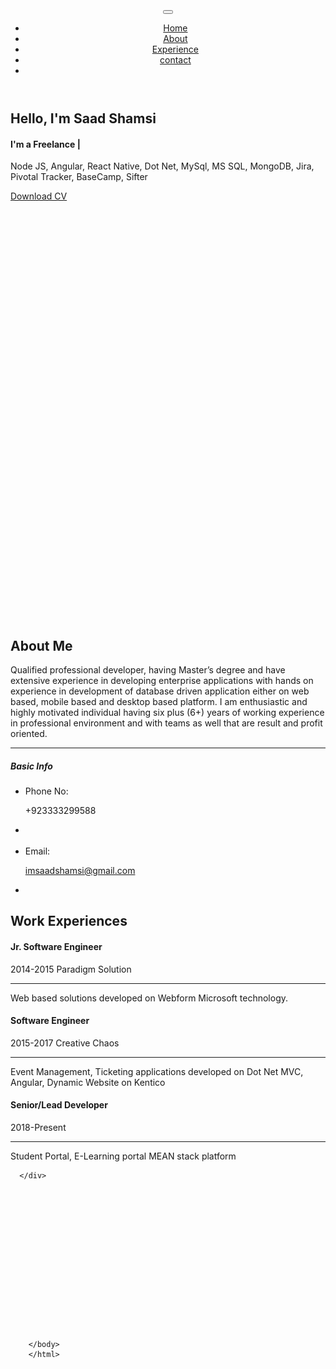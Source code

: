 <html lang="en">
  <head>
  <!-- Meta -->
  <meta charset="utf-8">
  <meta http-equiv="X-UA-Compatible" content="IE=edge">
  <meta content="Saad shamsi" name="author">
  <meta name="viewport" content="width=device-width, initial-scale=1">
  <meta name="description" content="Creating a professional, modern and sophisticated online resume website is easy with Martyn CV / Resume">
  <meta name="keywords" content="CV, resume, card, vcard, online cv, online resume, professional resume, portfolio, one page, bootstrap responsive, creative html template, creative design, parallax, personal">

  <!-- SITE TITLE -->
  <title>Saad CV - Resume / CV / Portfolio</title>
  <!-- Favicon Icon -->
  <link rel="shortcut icon" type="image/x-icon" href="assets/images/favicon.png">
  <!-- Animation CSS -->
  <link rel="stylesheet" href="assets/css/animate.css">
  <!-- Latest Bootstrap min CSS -->
  <link rel="stylesheet" href="assets/bootstrap/css/bootstrap.min.css">
  <!-- Google Font -->
  <link href="https://fonts.googleapis.com/css?family=Montserrat:100,100i,200,200i,300,300i,400,400i,500,500i,600,600i,700,700i,800,800i,900,900i" rel="stylesheet">
  <link href="https://fonts.googleapis.com/css?family=Roboto:100,100i,300,300i,400,400i,500,500i,700,700i,900,900i" rel="stylesheet">
  <!-- Icon Font CSS -->
  <link rel="stylesheet" href="assets/css/ionicons.min.css">
  <link rel="stylesheet" href="assets/css/themify-icons.css">
  <!-- FontAwesome CSS -->
  <link rel="stylesheet" href="assets/css/all.min.css">
  <!-- Flaticon Font CSS -->
  <link rel="stylesheet" href="assets/css/flaticon.css">
  <!--- owl carousel CSS-->
  <link rel="stylesheet" href="assets/owlcarousel/css/owl.carousel.min.css">
  <link rel="stylesheet" href="assets/owlcarousel/css/owl.theme.css">
  <link rel="stylesheet" href="assets/owlcarousel/css/owl.theme.default.min.css">
  <!-- Magnific Popup CSS -->
  <link rel="stylesheet" href="assets/css/magnific-popup.css">
  <!-- Scrollbar Css -->
  <link rel="stylesheet" href="assets/css/jquery.mCustomScrollbar.min.css">
  <!-- Style CSS -->
  <link rel="stylesheet" href="assets/css/style.css">
  <link rel="stylesheet" href="assets/css/responsive.css">

  <!-- <script>
  var sc_project=11981757;
  var sc_invisible=1;
  var sc_security="35d2687e";
  var sc_https=1;
  </script> -->
  <script src="https://www.statcounter.com/counter/counter.js" async=""></script>

  </head>

  <body data-spy="scroll" data-target=".navbar-nav" data-offset="110">
  <!--    <div id="demo_content" class="demo_switcher">
   <div class="demo">
    <ul class="list_none">
        <li><a href="https://1.envato.market/L1kKj" style="background-color:#88C74A" title="Buy Now"><i class="ion-android-cart"></i></a></li>
          <li><a href="javascript:void(0);" class="demo_icon" title="More Templates" style="background-color:#FF1D4D"><i class="ion-android-apps"></i></a></li>
      </ul>
      <div class="demo_list text-center">
        <h5 class="font_style1">More HTML Template</h5>
        <ul>
            <li><a href="https://bestwebcreator.com/dhyana/" title="Dhyana - Yoga Studio &amp; Meditation"><img src="https://previews.customer.envatousercontent.com/files/268614395/preview.__large_preview.jpg" alt="Dhyana - Yoga Studio &amp; Meditation"><span>Dhyana - Yoga Studio &amp; Meditation</span></a></li>
            <li><a href="https://bestwebcreator.com/organiq/" target="_blank" title="Organiq - Organic Food HTML Template"><img src="https://previews.customer.envatousercontent.com/files/265515383/Preview.__large_preview.jpg" alt=""><span>Organiq - Organic Food HTML Template</span></a></li>
            <li><a href="https://bestwebcreator.com/cafebiz/demo/" target="_blank" title="Cafe Biz | Restaurant &amp; Food"><img src="https://previews.customer.envatousercontent.com/files/264286444/Preview.__large_preview.jpg" alt=""><span>Cafe Biz | Restaurant &amp; Food</span></a></li>
            <li><a href="https://bestwebcreator.com/eduglobal/" target="_blank" title="Eduglobal - LMS Education &amp; Courses"><img src="https://previews.customer.envatousercontent.com/files/264403499/Preview.__large_preview.jpg" alt=""><span>Eduglobal - LMS Education &amp; Courses</span></a></li>
              <li><a href="https://bestwebcreator.com/anger/" target="_blank" title="Anger - Creative Responsive Multi-Purpose"><img src="https://previews.customer.envatousercontent.com/files/262587712/Preview.__large_preview.jpg" alt=""><span>Anger - Creative Responsive Multi-Purpose</span></a></li>
              <li><a href="https://bestwebcreator.com/ATZShop/" target="_blank" title="ATZ Shop - Online Shopping Store"><img src="https://previews.customer.envatousercontent.com/files/258749574/00_Preview-image.__large_preview.jpg" alt=""><span>ATZ Shop - Online Shopping Store</span></a></li>
              <li><a href="https://bestwebcreator.com/cryptocash/" target="_blank" title="Cryptocash – ICO Cryptocurrency &amp; ICO Landing Page HTML5 + Dashboard Template"><img src="https://previews.customer.envatousercontent.com/files/254151235/01_Preview.__large_preview.jpg" alt=""><span>ICO Cryptocurrency Landing Page</span></a></li>
              <li><a href="https://bestwebcreator.com/cryptoking-landing-page/" target="_blank" title="Cryptoking ICO - Bitcoin &amp; ICO Cryptocurrency Landing Page HTML Template"><img src="https://previews.customer.envatousercontent.com/files/249437744/01_Preview.__large_preview.jpg" alt=""><span>Bitcoin &amp; ICO Cryptocurrency Landing Page</span></a></li>
              <li><a href="https://bestwebcreator.com/bitcurrency-demo/" target="_blank" title="Bitcurrency - Bitcoin and Cryptocurrency Landing Page HTML Template"><img src="https://previews.customer.envatousercontent.com/files/245306307/01_Preview.__large_preview.png" alt=""><span>Bitcoin and Cryptocurrency Landing Page</span></a></li>
          </ul>
      </div>
  </div> -->
  <script>

  var removeClass = true;
  $(".demo_icon").click(function () {
    $("body").toggleClass('switch-open');
    $(this).toggleClass('switch-active');
      $(".demo_list").toggleClass('switch-active');
      removeClass = false;
  });

  $(".demo_list,.option_box,.color_icon ").click(function() {
      removeClass = false;
  });

  $("html").click(function () {
      if (removeClass) {
          $(".demo_list").removeClass('switch-active');
      $("body").removeClass('switch-open');
      $('.demo_icon').removeClass('switch-active');
      $('.option_box').parents('li').removeClass('switch-active');
      $('.option_box').removeClass('switch-active');
      }
      removeClass = true;
  });

  </script>

  <!-- LOADER -->
  <div class="preloader" style="display: none;">
      <div class="loader">
      <div class="loader-inner ball-scale">
            <div></div>
            <div></div>
            <div></div>
      </div>
    </div>
  </div>
  <!-- END LOADER -->

  <!-- START HEADER -->
  <header class="header_wrap fixed-top dark_skin hover_menu_style3 transparent-header nav-fixed">
    <div class="container">
      <nav class="navbar navbar-expand-lg">
        <a class="navbar-brand page-scroll" href="#home_section">
            <!-- <img class="logo_light" src="assets/images/logo_white.png" alt="logo">
              <img class="logo_dark" src="assets/images/logo_dark.png" alt="logo">
              <img class="logo_default" src="assets/images/logo_dark.png" alt="logo"> -->
          </a>
          <button class="navbar-toggler" type="button" data-toggle="collapse" data-target="#navbarSupportedContent" aria-controls="navbarSupportedContent" aria-expanded="false" aria-label="Toggle navigation"> <span class="ion-android-menu"></span> </button>
          <div class="collapse navbar-collapse justify-content-end" id="navbarSupportedContent">
            <a class="navbar-brand page-scroll" href="#home_section">
                  <!-- <img class="logo_light" src="assets/images/logo_white.png" alt="logo">
                  <img class="logo_dark" src="assets/images/logo_dark.png" alt="logo">
                  <img class="logo_default" src="assets/images/logo_dark.png" alt="logo"> -->
              </a>
              <ul class="navbar-nav">
                  <li>
                      <a class="nav-link page-scroll" href="#home_section">Home</a>
                  </li>
                  <li>
                      <a class="nav-link page-scroll" href="#about">About</a>
                  </li>
                  <!-- <li>
                      <a class="nav-link page-scroll" href="#services">Services</a>
                  </li>
                  <li>
                      <a class="nav-link page-scroll" href="#portfolio">Portfolio</a>
                  </li> -->
                  <li>
                      <a class="nav-link page-scroll" href="#experience">Experience</a>
                  </li>
                  <!-- <li>
                      <a class="nav-link page-scroll active" href="#blog">blog</a>
                  </li> -->
                  <li>
                      <a class="nav-link page-scroll" href="#contact">contact</a>
                  </li>
                  <li class="dropdown">
                      <!-- <a class="dropdown-toggle nav-link" href="#" data-toggle="dropdown">Pages</a> -->
                      <!-- <div class="dropdown-menu dropdown-reverse">
                          <ul>
                              <li><a class="dropdown-item nav-link nav_item" href="portfolio-detail-dark.html">portfolio detail dark</a></li>
                              <li><a class="dropdown-item nav-link nav_item" href="portfolio-detail-sidemenu-dark.html">portfolio detail sidemenu dark</a></li>
                              <li><a class="dropdown-item nav-link nav_item" href="portfolio-detail-sidemenu-white.html">portfolio detail sidemenu white</a></li>
                              <li><a class="dropdown-item nav-link nav_item" href="portfolio-detail-white.html">portfolio detail white</a></li>
                              <li><a class="dropdown-item nav-link nav_item" href="blog-detail-dark.html">blog detail dark</a></li>
                              <li><a class="dropdown-item nav-link nav_item" href="blog-detail-sidemenu-dark.html">blog detail sidemenu dark</a></li>
                              <li><a class="dropdown-item nav-link nav_item" href="blog-detail-sidemenu-white.html">blog detail sidemenu white</a></li>
                              <li><a class="dropdown-item nav-link nav_item" href="blog-detail-white.html">blog detail white</a></li>
                          </ul>
                      </div> -->
                  </li>
              </ul>
          </div>
      </nav>
    </div>
  </header>
  <!-- START HEADER -->

  <!-- START SECTION BANNER -->
  <section id="home_section" class="banner_section banner_shape">
      <div class="banner_slide_content pb-0">
          <div class="container"><!-- STRART CONTAINER -->
              <div class="row justify-content-between align-items-center">
                  <div class="col-xl-6 col-md-7">
                      <div class="banner_content banner_center_content">
                          <h2 class="animation animated fadeInUp" data-animation="fadeInUp" data-animation-delay="0.02s" style="animation-delay: 0.02s; opacity: 1;">Hello, I'm Saad Shamsi</h2>
                          <div id="typed-strings" class="d-none" style="display: none;">
                              <b>Full Stack Developer</b> <b>Technical Writer</b>
                          </div>
                          <h4 class="animation animated fadeInUp" data-animation="fadeInUp" data-animation-delay="0.03s" style="animation-delay: 0.03s; opacity: 1;">I'm a Freelance <span id="typed-text" class="text_default"></span><span class="typed-cursor">|</span></h4>
                          <p class="animation animated fadeInUp" data-animation="fadeInUp" data-animation-delay="0.04s" style="animation-delay: 0.04s; opacity: 1;">Node JS, Angular, React Native, Dot Net, MySql, MS SQL, MongoDB, Jira, Pivotal Tracker, BaseCamp, Sifter</p>
                          <a href="#" class="btn btn-default rounded-0 btn-aylen animation animated fadeInUp" data-animation="fadeInUp" data-animation-delay="0.05s" style="animation-delay: 0.05s; opacity: 1;">Download CV</a>
                      </div>
                  </div>
                  <div class="col-xl-5 col-md-5">
                    <div style="width: 445px;height: 669px;" class="banner_img animation animated fadeInUp" data-animation="fadeInUp" data-animation-delay="0.02s" style="animation-delay: 0.02s; opacity: 1;">
                        <!-- <img src="assets/images/my_image.png" alt="my_image"> -->
                      </div>
                  </div>
              </div>
          </div><!-- END CONTAINER-->
      </div>
      <!-- <div class="social_banner social_vertical">
        <ul class="list_none social_icons text-center">
              <li><a href="#" class="sc_facebook"><i class="ion-social-facebook"></i></a></li>
              <li><a href="#" class="sc_twitter"><i class="ion-social-twitter"></i></a></li>
              <li><a href="#" class="sc_google"><i class="ion-social-googleplus"></i></a></li>
              <li><a href="#" class="sc_youtube"><i class="ion-social-youtube-outline"></i></a></li>
              <li><a href="#" class="sc_instagram"><i class="ion-social-instagram-outline"></i></a></li>
          </ul>
      </div> -->
  </section>
  <!-- END SECTION BANNER -->

  <!-- START SECTION ABOUT US -->
  <section id="about">
      <div class="container">
          <div class="row">
                  <div class="col-md-4">
                    <!-- <div class="about_img animation animated fadeInUp" data-animation="fadeInUp" data-animation-delay="0.02s" style="animation-delay: 0.02s; opacity: 1;">
                        <img src="assets/images/about_img.png" alt="about_img">
                      </div> -->
                  </div>
                  <div class="col-md-8">
                    <div class="about_info animation animated fadeInUp" data-animation="fadeInUp" data-animation-delay="0.02s" style="animation-delay: 0.02s; opacity: 1;">
                          <div class="heading_s1 mb-3">
                            <h2>About Me</h2>
                          </div>
                          <p>Qualified professional developer, having Master’s degree and have extensive experience in developing enterprise applications
                              with hands on experience in development of database driven application either on web based, mobile based and desktop based platform.
                              I am enthusiastic and highly motivated individual having six plus (6+) years of working experience in professional environment and
                              with teams as well that are result and profit oriented.</p>
                          <!-- <p>All the Lorem Ipsum generators on the Internet tend to repeat predefined chunks as necessary.Iipsum dolor sit amet consectetur adipiscing elitllus blandit massa enim.</p> -->
                          <hr>
                          <div class="heading_s1 mb-4">
                              <h5>Basic Info</h5>
                          </div>
                          <ul class="profile_info list_none" style="
                          display: block;
                      ">
                              <!-- <li>
                                  <span class="title">Date of birth:</span>
                                  <p>20 August 1990</p>
                              </li> -->
                              <li>
                                  <span class="title">Phone No:</span>
                                  <p>+923333299588</p>
                              </li>
                              <li></li>
                              <br>
                              <li>
                                  <span class="title">Email:</span>
                                  <p><a href="mailto:imsaadshamsi@gmail.com">imsaadshamsi@gmail.com</a></p>
                              </li>
                              <li></li>
                              <!-- <li>
                                  <span class="title">Address:</span>
                                  <p> 123 Street, Old Trafford, London </p>
                              </li> -->
                              <!-- <li>
                                  <span class="title">Website:</span>
                                  <p> www.mywebsite.com </p>
                              </li> -->
                              <!-- <li>
                                  <span class="title">Freelance:</span>
                                  <p>Available</p>
                              </li> -->
                          </ul>
                      </div>
                  </div>
              </div>
      </div>
  </section>
  <!-- END SECTION ABOUT US -->

  <!-- START SECTION SERVICES -->
  <section id="services" class="bg_gray" style="display: none;">
    <div class="container">
        <div class="row justify-content-center">
            <div class="col-xl-6 col-lg-7 col-md-9 text-center">
                <div class="heading_s1 animation text-center animated fadeInUp" data-animation="fadeInUp" data-animation-delay="0.02s" style="animation-delay: 0.02s; opacity: 1;">
                    <h2>Awesome Services</h2>
                  </div>
                   <p class="animation animated fadeInUp" data-animation="fadeInUp" data-animation-delay="0.03s" style="animation-delay: 0.03s; opacity: 1;">Lorem ipsum dolor sit amet, consectetur adipiscing elit. Phasellus blandit massa enim. Nullam id varius nunc id varius nunc.</p>
              </div>
          </div>
          <div class="row animation animated fadeInUp" data-animation="fadeInUp" data-animation-delay="0.04s" style="animation-delay: 0.04s; opacity: 1;">
            <div class="col-lg-4 col-sm-6 text-center">
                <div class="icon_box icon_box_style_1">
                      <div class="box_icon mb-3">
                          <i class="ti-image"></i>
                      </div>
                      <div class="icon_box_content">
                          <h5>Graphic Design</h5>
                          <p>There are many variations of passages of Lorem Ipsum available, but the majority have suffered alteration</p>
                      </div>
                  </div>
              </div>
              <div class="col-lg-4 col-sm-6 text-center">
                <div class="icon_box icon_box_style_1">
                      <div class="box_icon mb-3">
                          <i class="ti-video-camera"></i>
                      </div>
                      <div class="icon_box_content">
                          <h5>Digital Marketing</h5>
                          <p>There are many variations of passages of Lorem Ipsum available, but the majority have suffered alteration</p>
                      </div>
                  </div>
              </div>
              <div class="col-lg-4 col-sm-6 text-center">
                <div class="icon_box icon_box_style_1">
                      <div class="box_icon mb-3">
                          <i class="ti-crown"></i>
                      </div>
                      <div class="icon_box_content">
                          <h5>Branding</h5>
                          <p>There are many variations of passages of Lorem Ipsum available, but the majority have suffered alteration</p>
                      </div>
                   </div>
              </div>
            <div class="col-lg-4 col-sm-6 text-center">
                <div class="icon_box icon_box_style_1">
                      <div class="box_icon mb-3">
                          <i class="ti-light-bulb"></i>
                      </div>
                      <div class="icon_box_content">
                          <h5>Development</h5>
                          <p>There are many variations of passages of Lorem Ipsum available, but the majority have suffered alteration</p>
                      </div>
                  </div>
              </div>
              <div class="col-lg-4 col-sm-6 text-center">
                <div class="icon_box icon_box_style_1">
                      <div class="box_icon mb-3">
                          <i class="ti-mobile"></i>
                      </div>
                      <div class="icon_box_content">
                          <h5>Mobile Application</h5>
                          <p>There are many variations of passages of Lorem Ipsum available, but the majority have suffered alteration</p>
                      </div>
                  </div>
              </div>
              <div class="col-lg-4 col-sm-6 text-center">
                <div class="icon_box icon_box_style_1">
                      <div class="box_icon mb-3">
              <i class="ti-camera"></i>
                      </div>
                      <div class="icon_box_content">
                          <h5>Photography</h5>
                          <p>There are many variations of passages of Lorem Ipsum available, but the majority have suffered alteration</p>
                      </div>
                  </div>
              </div>
          </div>
      </div>
  </section>
  <!-- END SECTION SERVICES -->

  <!-- START SECTION PORTFOLIO -->
  <section id="portfolio" class="pb_70" style="display: none;">
      <div class="container">
        <div class="row justify-content-center">
              <div class="col-xl-6 col-lg-7 col-md-9 text-center">
                  <div class="heading_s1 animation animated fadeInUp" data-animation="fadeInUp" data-animation-delay="0.02s" style="animation-delay: 0.02s; opacity: 1;">
                      <h2>My Portfolio</h2>
                  </div>
                  <p class="animation animated fadeInUp" data-animation="fadeInUp" data-animation-delay="0.03s" style="animation-delay: 0.03s; opacity: 1;">Lorem ipsum dolor sit amet, consectetur adipiscing elit. Phasellus blandit massa enim. Nullam id varius nunc id varius nunc.</p>
              </div>
          </div>
          <div class="row">
              <div class="col-12">
                  <div class="cleafix small_divider"></div>
              </div>
          </div>
          <div class="row mb-4 mb-md-5">
              <div class="col-md-12 text-center">
                  <ul class="list_none grid_filter filter_tab2 animation animated fadeInUp" data-animation="fadeInUp" data-animation-delay="0.04s" style="animation-delay: 0.04s; opacity: 1;">
                      <li><a href="#" class="current" data-filter="*">all</a></li>
                      <li><a href="#" data-filter=".brands">Branding</a></li>
                      <li><a href="#" data-filter=".web-design">Web Design</a></li>
                      <li><a href="#" data-filter=".development">Development</a></li>
                  </ul>
              </div>
          </div>
          <div class="row">
              <div class="col-md-12">
                  <ul class="grid_container gutter_medium work_col3 portfolio_gallery portfolio_style2 animation animated fadeInUp" data-animation="fadeInUp" data-animation-delay="0.04s" style="animation-delay: 0.04s; opacity: 1; position: relative; height: 526.625px;">
                    <li class="grid-sizer"></li>
                      <!-- START PORTFOLIO ITEM -->
                      <li class="grid_item web-design" style="position: absolute; left: 0%; top: 0px;">
                          <div class="portfolio_item" data-tilt="">
                              <a href="#" class="image_link">
                                  <img src="assets/images/portfolio_item_small1.jpg" alt="image">
                              </a>
                                  <div class="portfolio_content">
                                      <div class="link_container">
                                          <a href="assets/images/portfolio_item1.jpg" class="image_popup"><i class="ion-image"></i></a>
                                          <a href="portfolio-detail-white.html"><i class="ion-plus"></i></a>
                                      </div>
                                      <h5><a href="portfolio-detail-white.html">Branded Products</a></h5>
                                      <p>Web Design</p>
                                </div>
                          </div>
                      </li>
                      <!-- END PORTFOLIO ITEM -->
                      <!-- START PORTFOLIO ITEM -->
                      <li class="grid_item brands web-design development" style="position: absolute; left: 33.3292%; top: 0px;">
                          <div class="portfolio_item" data-tilt="">
                              <a href="#" class="image_link">
                                  <img src="assets/images/portfolio_item_small2.jpg" alt="image">
                              </a>
                                  <div class="portfolio_content">
                                      <div class="link_container">
                                          <a href="assets/images/portfolio_item2.jpg" class="image_popup"><i class="ion-image"></i></a>
                                          <a href="portfolio-detail-white.html"><i class="ion-plus"></i></a>
                                      </div>
                                      <h5><a href="portfolio-detail-white.html">Visiting Card</a></h5>
                                      <p>Branding, Web Design, Development</p>
                                </div>
                          </div>
                      </li>
                      <!-- END PORTFOLIO ITEM -->
                      <!-- START PORTFOLIO ITEM -->
                      <li class="grid_item brands web-design" style="position: absolute; left: 66.6584%; top: 0px;">
                          <div class="portfolio_item" data-tilt="">
                            <div class="carousel_slider owl-carousel owl-theme dots_white owl-loaded owl-drag" data-autoplay="true" data-loop="false" data-animate-in="fadeIn" data-animate-out="fadeOut" data-autoplay-timeout="3000" data-items="1">


                             <div class="owl-stage-outer"><div class="owl-stage" style="transform: translate3d(-350px, 0px, 0px); transition: all 0s ease 0s; width: 700px;"><div class="owl-item" style="width: 350px;"><a href="#" class="image_link">
                                      <img src="assets/images/portfolio_item_small3.jpg" alt="image">
                                  </a></div><div class="owl-item active" style="width: 350px;"><a href="#" class="image_link">
                                      <img src="assets/images/portfolio_item_small4.jpg" alt="image">
                                  </a></div></div></div><div class="owl-nav disabled"><div class="owl-prev"><i class="ion-ios-arrow-back"></i></div><div class="owl-next"><i class="ion-ios-arrow-forward"></i></div></div><div class="owl-dots"><div class="owl-dot"><span></span></div><div class="owl-dot active"><span></span></div></div></div>
                                  <div class="portfolio_content">
                                      <div class="link_container">
                                          <a href="assets/images/portfolio_item3.jpg" class="image_popup"><i class="ion-images"></i></a>
                                          <a href="assets/images/portfolio_item4.jpg" class="image_popup d-none"></a>
                                          <a href="portfolio-detail-white.html"><i class="ion-plus"></i></a>
                                      </div>
                                      <h5><a href="portfolio-detail-white.html">Coffee Cup Mockup</a></h5>
                                      <p>Branding, Web Design</p>
                                </div>
                          </div>
                      </li>
                      <!-- END PORTFOLIO ITEM -->
                      <!-- START PORTFOLIO ITEM -->
                      <li class="grid_item brands development" style="position: absolute; left: 0%; top: 263.328px;">
                          <div class="portfolio_item" data-tilt="">
                              <a href="#" class="image_link">
                                  <img src="assets/images/portfolio_item_small5.jpg" alt="image">
                              </a>
                                  <div class="portfolio_content">
                                      <div class="link_container">
                                          <a href="assets/images/portfolio_item5.jpg" class="image_popup"><i class="ion-image"></i></a>
                                          <a href="portfolio-detail-white.html"><i class="ion-plus"></i></a>
                                      </div>
                                      <h5><a href="portfolio-detail-white.html">Letter Design</a></h5>
                                      <p>Branding, Development</p>
                                </div>
                          </div>
                      </li>
                      <!-- END PORTFOLIO ITEM -->
                      <!-- START PORTFOLIO ITEM -->
                      <li class="grid_item brands web-design development" style="position: absolute; left: 33.3292%; top: 263.328px;">
                          <div class="portfolio_item" data-tilt="">
                              <a href="#" class="image_link">
                                  <img src="assets/images/portfolio_item_small6.jpg" alt="image">
                              </a>
                                  <div class="portfolio_content">
                                      <div class="link_container">
                                          <a href="assets/images/portfolio_item6.jpg" class="image_popup"><i class="ion-image"></i></a>
                                          <a href="portfolio-detail-white.html"><i class="ion-plus"></i></a>
                                      </div>
                                      <h5><a href="portfolio-detail-white.html">Branding Cap</a></h5>
                                      <p>Branding, Web Design, Development</p>
                                </div>
                          </div>
                      </li>
                      <!-- END PORTFOLIO ITEM -->
                      <!-- START PORTFOLIO ITEM -->
                      <li class="grid_item brands web-design development" style="position: absolute; left: 66.6584%; top: 263.328px;">
                          <div class="portfolio_item" data-tilt="">
                              <a href="#" class="image_link">
                                  <img src="assets/images/portfolio_item_small7.jpg" alt="image">
                              </a>
                                  <div class="portfolio_content">
                                      <div class="link_container">
                                          <a href="assets/images/portfolio_item7.jpg" class="image_popup"><i class="ion-image"></i></a>
                                          <a href="portfolio-detail-white.html"><i class="ion-plus"></i></a>
                                      </div>
                                      <h5><a href="portfolio-detail-white.html">Branding Cream</a></h5>
                                      <p>Branding, Web Design, Development</p>
                                </div>
                          </div>
                      </li>
                      <!-- END PORTFOLIO ITEM -->
                  </ul>
              </div>
          </div>
      </div>
  </section>
  <!-- END SECTION PORTFOLIO -->

  <!-- START SECTION COUNTER -->
  <section class="counter_wrap bg_gray" style="display: none;">
      <div class="container">
          <div class="row">
              <div class="col-lg-3 col-md-3 col-6">
                  <div class="box_counter counter_dark text-center animation animated fadeInUp" data-animation="fadeInUp" data-animation-delay="0.02s" style="animation-delay: 0.02s; opacity: 1;">
                      <i class="flaticon-briefing"></i>
                      <h3 class="counter_text"><span class="counter">800</span>+</h3>
                      <p>Projects Completed</p>
                  </div>
              </div>
              <div class="col-lg-3 col-md-3 col-6">
                  <div class="box_counter counter_dark text-center animation animated fadeInUp" data-animation="fadeInUp" data-animation-delay="0.03s" style="animation-delay: 0.03s; opacity: 1;">
                      <i class="flaticon-laugh"></i>
                      <h3 class="counter_text"><span class="counter">524</span></h3>
                      <p>Happy Clients</p>
                  </div>
              </div>
              <div class="col-lg-3 col-md-3 col-6">
                  <div class="box_counter counter_dark text-center animation animated fadeInUp" data-animation="fadeInUp" data-animation-delay="0.04s" style="animation-delay: 0.04s; opacity: 1;">
                      <i class="flaticon-coffee-cup"></i>
                      <h3 class="counter_text"><span class="counter">654</span></h3>
                      <p>Cup Of Tea</p>
                  </div>
              </div>
              <div class="col-lg-3 col-md-3 col-6">
                  <div class="box_counter counter_dark text-center animation animated fadeInUp" data-animation="fadeInUp" data-animation-delay="0.05s" style="animation-delay: 0.05s; opacity: 1;">
                      <i class="flaticon-trophy"></i>
                      <h3 class="counter_text"><span class="counter">225</span></h3>
                      <p>Awards Won</p>
                  </div>
              </div>
          </div>
      </div>
  </section>
  <!-- END SECTION COUNTER -->

  <!-- START WORK EXPERIENCES -->
  <section id="experience">
    <div class="container">
        <div class="row justify-content-center">
            <div class="col-xl-6 col-lg-7 col-md-9 text-center">
                <div class="heading_s1 animation animated fadeInUp" data-animation="fadeInUp" data-animation-delay="0.02s" style="animation-delay: 0.02s; opacity: 1;">
                    <h2>Work Experiences</h2>
                  </div>
                  <!-- <p class="animation animated fadeInUp" data-animation="fadeInUp" data-animation-delay="0.03s" style="animation-delay: 0.03s; opacity: 1;">Lorem ipsum dolor sit amet, consectetur adipiscing elit. Phasellus blandit massa enim. Nullam id varius nunc id varius nunc.</p> -->
              </div>
          </div>
          <div class="row animation animated fadeInUp" data-animation="fadeInUp" data-animation-delay="0.04s" style="animation-delay: 0.04s; opacity: 1;">
              <div class="col-lg-4 col-sm-6">
                  <div class="icon_box icon_box_style_2">
                      <div class="icon_box_content">
                          <h4>Jr. Software Engineer</h4>
                          <p><span class="text_default">2014-2015</span> Paradigm Solution</p>
                          <hr>
                          <p>Web based solutions developed on Webform Microsoft technology.</p>
                      </div>
                  </div>
              </div>
              <div class="col-lg-4 col-sm-6">
                  <div class="icon_box icon_box_style_2">
                      <div class="icon_box_content">
                          <h4>Software Engineer</h4>
                          <p><span class="text_default">2015-2017</span> Creative Chaos</p>
                          <hr>
                          <p>Event Management, Ticketing applications developed on Dot Net MVC, Angular, Dynamic Website on Kentico</p>
                      </div>
                  </div>
              </div>
              <div class="col-lg-4 col-sm-6">
                  <div class="icon_box icon_box_style_2">
                      <div class="icon_box_content">
                          <h4>Senior/Lead Developer</h4>
                          <p><span class="text_default">2018-Present</span> </p>
                          <hr>
                          <p>Student Portal, E-Learning portal MEAN stack platform</p>
                      </div>
                  </div>
              </div>
          </div>

      </div>
  </section>
  <!-- END WORK EXPERIENCES -->

  <!-- START SECTION TESTIMONIAL -->
  <section class="bg_gray" style="display: none;">
    <div class="container">
        <div class="row justify-content-center">
            <div class="col-xl-6 col-lg-7 col-md-9 text-center">
                <div class="heading_s1 animation animated fadeInUp" data-animation="fadeInUp" data-animation-delay="0.02s" style="animation-delay: 0.02s; opacity: 1;">
                    <h2>Clients Testimonials</h2>
                  </div>
                  <p class="animation animated fadeInUp" data-animation="fadeInUp" data-animation-delay="0.03s" style="animation-delay: 0.03s; opacity: 1;">Lorem ipsum dolor sit amet, consectetur adipiscing elit. Phasellus blandit massa enim. Nullam id varius nunc id varius nunc.</p>
                  <div class="cleafix small_divider"></div>
              </div>
          </div>
          <div class="row justify-content-center">
            <div class="col-md-12 animation animated fadeInUp" data-animation="fadeInUp" data-animation-delay="0.04s" style="animation-delay: 0.04s; opacity: 1;">
                <div class="carousel_slider testimonial_style1 owl-carousel owl-theme owl-loaded owl-drag" data-margin="20" data-dots="false" data-loop="true" data-autoplay="true" data-responsive="{&quot;0&quot;:{&quot;items&quot;: &quot;1&quot;}, &quot;768&quot;:{&quot;items&quot;: &quot;2&quot;}, &quot;1199&quot;:{&quot;items&quot;: &quot;3&quot;}}">




                  <div class="owl-stage-outer"><div class="owl-stage" style="transform: translate3d(-1506px, 0px, 0px); transition: all 0.25s ease 0s; width: 3767px;"><div class="owl-item cloned" style="width: 356.667px; margin-right: 20px;"><div class="item">
                        <div class="testimonial_box">
                            <div class="testimonial_user">
                                  <div class="testimonial_img">
                                      <img src="assets/images/client_img2.jpg" alt="client">
                                  </div>
                                  <div class="client_info">
                                      <h6>Alden Smith</h6>
                                      <span>Creative Designer</span>
                                  </div>
                              </div>
                              <div class="testi_meta">
                                  <p>Sed ut perspiciatis unde omnis iste natus error sit voluptatem accusantium doloremque laudantium, quaeillo inventore veritatis et quasi architecto explicabo.</p>
                              </div>
                          </div>
                      </div></div><div class="owl-item cloned" style="width: 356.667px; margin-right: 20px;"><div class="item">
                        <div class="testimonial_box">
                            <div class="testimonial_user">
                                  <div class="testimonial_img">
                                      <img src="assets/images/client_img3.jpg" alt="client">
                                  </div>
                                  <div class="client_info">
                                      <h6>Daisy Lana</h6>
                                      <span>Creative Director</span>
                                  </div>
                              </div>
                              <div class="testi_meta">
                                <p>Sed ut perspiciatis unde omnis iste natus error sit voluptatem accusantium doloremque laudantium, quaeillo inventore veritatis et quasi architecto explicabo.</p>
                              </div>
                          </div>
                      </div></div><div class="owl-item cloned" style="width: 356.667px; margin-right: 20px;"><div class="item">
                        <div class="testimonial_box">
                            <div class="testimonial_user">
                                  <div class="testimonial_img">
                                      <img src="assets/images/client_img4.jpg" alt="client">
                                  </div>
                                  <div class="client_info">
                                      <h6>Helena Amos</h6>
                                      <span>Creative Designer</span>
                                  </div>
                              </div>
                              <div class="testi_meta">
                                <p>Sed ut perspiciatis unde omnis iste natus error sit voluptatem accusantium doloremque laudantium, quaeillo inventore veritatis et quasi architecto explicabo.</p>
                              </div>
                          </div>
                      </div></div><div class="owl-item" style="width: 356.667px; margin-right: 20px;"><div class="item">
                        <div class="testimonial_box">
                            <div class="testimonial_user">
                                  <div class="testimonial_img">
                                      <img src="assets/images/client_img1.jpg" alt="client">
                                  </div>
                                  <div class="client_info">
                                      <h6>Lissa Castro</h6>
                                      <span>Developer</span>
                                  </div>
                              </div>
                              <div class="testi_meta">
                                <p>Sed ut perspiciatis unde omnis iste natus error sit voluptatem accusantium doloremque laudantium, quaeillo inventore veritatis et quasi architecto explicabo.</p>
                              </div>
                          </div>
                      </div></div><div class="owl-item active" style="width: 356.667px; margin-right: 20px;"><div class="item">
                        <div class="testimonial_box">
                            <div class="testimonial_user">
                                  <div class="testimonial_img">
                                      <img src="assets/images/client_img2.jpg" alt="client">
                                  </div>
                                  <div class="client_info">
                                      <h6>Alden Smith</h6>
                                      <span>Creative Designer</span>
                                  </div>
                              </div>
                              <div class="testi_meta">
                                  <p>Sed ut perspiciatis unde omnis iste natus error sit voluptatem accusantium doloremque laudantium, quaeillo inventore veritatis et quasi architecto explicabo.</p>
                              </div>
                          </div>
                      </div></div><div class="owl-item active" style="width: 356.667px; margin-right: 20px;"><div class="item">
                        <div class="testimonial_box">
                            <div class="testimonial_user">
                                  <div class="testimonial_img">
                                      <img src="assets/images/client_img3.jpg" alt="client">
                                  </div>
                                  <div class="client_info">
                                      <h6>Daisy Lana</h6>
                                      <span>Creative Director</span>
                                  </div>
                              </div>
                              <div class="testi_meta">
                                <p>Sed ut perspiciatis unde omnis iste natus error sit voluptatem accusantium doloremque laudantium, quaeillo inventore veritatis et quasi architecto explicabo.</p>
                              </div>
                          </div>
                      </div></div><div class="owl-item active" style="width: 356.667px; margin-right: 20px;"><div class="item">
                        <div class="testimonial_box">
                            <div class="testimonial_user">
                                  <div class="testimonial_img">
                                      <img src="assets/images/client_img4.jpg" alt="client">
                                  </div>
                                  <div class="client_info">
                                      <h6>Helena Amos</h6>
                                      <span>Creative Designer</span>
                                  </div>
                              </div>
                              <div class="testi_meta">
                                <p>Sed ut perspiciatis unde omnis iste natus error sit voluptatem accusantium doloremque laudantium, quaeillo inventore veritatis et quasi architecto explicabo.</p>
                              </div>
                          </div>
                      </div></div><div class="owl-item cloned" style="width: 356.667px; margin-right: 20px;"><div class="item">
                        <div class="testimonial_box">
                            <div class="testimonial_user">
                                  <div class="testimonial_img">
                                      <img src="assets/images/client_img1.jpg" alt="client">
                                  </div>
                                  <div class="client_info">
                                      <h6>Lissa Castro</h6>
                                      <span>Developer</span>
                                  </div>
                              </div>
                              <div class="testi_meta">
                                <p>Sed ut perspiciatis unde omnis iste natus error sit voluptatem accusantium doloremque laudantium, quaeillo inventore veritatis et quasi architecto explicabo.</p>
                              </div>
                          </div>
                      </div></div><div class="owl-item cloned" style="width: 356.667px; margin-right: 20px;"><div class="item">
                        <div class="testimonial_box">
                            <div class="testimonial_user">
                                  <div class="testimonial_img">
                                      <img src="assets/images/client_img2.jpg" alt="client">
                                  </div>
                                  <div class="client_info">
                                      <h6>Alden Smith</h6>
                                      <span>Creative Designer</span>
                                  </div>
                              </div>
                              <div class="testi_meta">
                                  <p>Sed ut perspiciatis unde omnis iste natus error sit voluptatem accusantium doloremque laudantium, quaeillo inventore veritatis et quasi architecto explicabo.</p>
                              </div>
                          </div>
                      </div></div><div class="owl-item cloned" style="width: 356.667px; margin-right: 20px;"><div class="item">
                        <div class="testimonial_box">
                            <div class="testimonial_user">
                                  <div class="testimonial_img">
                                      <img src="assets/images/client_img3.jpg" alt="client">
                                  </div>
                                  <div class="client_info">
                                      <h6>Daisy Lana</h6>
                                      <span>Creative Director</span>
                                  </div>
                              </div>
                              <div class="testi_meta">
                                <p>Sed ut perspiciatis unde omnis iste natus error sit voluptatem accusantium doloremque laudantium, quaeillo inventore veritatis et quasi architecto explicabo.</p>
                              </div>
                          </div>
                      </div></div></div></div><div class="owl-nav disabled"><div class="owl-prev"><i class="ion-ios-arrow-back"></i></div><div class="owl-next"><i class="ion-ios-arrow-forward"></i></div></div><div class="owl-dots disabled"></div></div>
              </div>
          </div>
      </div>
  </section>
  <!-- END SECTION TESTIMONIAL -->

  <!-- START SECTION BLOG -->
  <section id="blog" class="pb_20" style="display: none;">
    <div class="container">
        <div class="row justify-content-center">
            <div class="col-xl-6 col-lg-7 col-md-9 text-center">
                <div class="heading_s1 animation animated fadeInUp" data-animation="fadeInUp" data-animation-delay="0.02s" style="animation-delay: 0.02s; opacity: 1;">
                    <h2>My Letest Blog</h2>
                  </div>
                  <p class="animation animated fadeInUp" data-animation="fadeInUp" data-animation-delay="0.03s" style="animation-delay: 0.03s; opacity: 1;">Lorem ipsum dolor sit amet, consectetur adipiscing elit. Phasellus blandit massa enim. Nullam id varius nunc id varius nunc.</p>
              </div>
          </div>
          <div class="row">
            <div class="col-12">
                <div class="clearfix small_divider"></div>
              </div>
          </div>
          <div class="row justify-content-center animation animated fadeInUp" data-animation="fadeInUp" data-animation-delay="0.04s" style="animation-delay: 0.04s; opacity: 1;">
            <div class="col-lg-4 col-md-6">
                <div class="blog_post">
                    <div class="blog_img">
                          <a href="blog-detail-white.html">
                              <img src="assets/images/blog_small_img1.jpg" alt="blog_small_img1">
                          </a>
                      </div>
                      <div class="blog_content">
                        <div class="blog_text">
                            <div class="post_category"><a href="#">UI/UX Design</a></div>
                              <h5 class="blog_title"><a href="blog-detail-white.html">Look Up At The Innovative Ways Team Work </a></h5>
                              <ul class="list_none blog_meta">
                                  <li><a href="#"><i class="ion-calendar"></i>April 14, 2018</a></li>
                                  <li><a href="#"><i class="ion-chatboxes"></i>2 Comment</a></li>
                            </ul>
                              <p>If you are going to use a passage of Lorem Ipsum, you need to be sure there isn't anything embarrassing hidden in the middle of text</p>
                              <a href="blog-detail-white.html" class="read_more">Read More</a>
                          </div>
                      </div>
                  </div>
              </div>
              <div class="col-lg-4 col-md-6">
                <div class="blog_post">
                    <div class="blog_img">
                          <a href="blog-detail-white.html">
                              <img src="assets/images/blog_small_img2.jpg" alt="blog_small_img2">
                          </a>
                      </div>
                      <div class="blog_content">
                        <div class="blog_text">
                            <div class="post_category"><a href="#">Branding</a></div>
                              <h5 class="blog_title"><a href="blog-detail-white.html">How To Create A Website For Your Business?</a></h5>
                              <ul class="list_none blog_meta">
                                  <li><a href="#"><i class="ion-calendar"></i>April 14, 2018</a></li>
                                  <li><a href="#"><i class="ion-chatboxes"></i>2 Comment</a></li>
                            </ul>
                              <p>Ipsum generators on the Internet tend to repeat predefined chunks as necessary, making this the first true generator on the Internet.</p>
                              <a href="blog-detail-white.html" class="read_more">Read More</a>
                          </div>
                      </div>
                  </div>
              </div>
              <div class="col-lg-4 col-md-6">
                <div class="blog_post">
                    <div class="blog_img">
                          <a href="blog-detail-white.html">
                              <img src="assets/images/blog_small_img3.jpg" alt="blog_small_img3">
                          </a>
                      </div>
                      <div class="blog_content">
                        <div class="blog_text">
                            <div class="post_category"><a href="#">Developing</a></div>
                              <h5 class="blog_title"><a href="blog-detail-white.html">How To Perfect You Get Free expensive Directories</a></h5>
                              <ul class="list_none blog_meta">
                                  <li><a href="#"><i class="ion-calendar"></i>April 14, 2018</a></li>
                                  <li><a href="#"><i class="ion-chatboxes"></i>2 Comment</a></li>
                            </ul>
                              <p>It uses a dictionary of over combined with a handful of model sentence structures, to generate Lorem Ipsum which looks reasonable</p>
                              <a href="blog-detail-white.html" class="read_more">Read More</a>
                          </div>
                      </div>
                  </div>
              </div>
          </div>
      </div>
  </section>
  <!-- END SECTION BLOG -->

  <!-- START SECTION CONTACT -->
  <section id="contact" class="small_pt">
    <div class="container">
        <div class="row">
            <div class="col-12">
                <div class="heading_s1 animation" data-animation="fadeInUp" data-animation-delay="0.02s" style="animation-delay: 0.02s; opacity: 0;">
                    <h2>Contact Me</h2>
                  </div>
              </div>
          </div>
        <div class="row">
            <div class="col-md-6">
                <div class="field_form form_style3 animation" data-animation="fadeInUp" data-animation-delay="0.02s" style="animation-delay: 0.02s; opacity: 0;">
                      <form method="post" name="enq">
                      <div class="row">
                          <div class="form-group col-12">
                              <input required="required" placeholder="Enter Name *" id="first-name" class="form-control" name="name" type="text">
                           </div>
                          <div class="form-group col-12">
                              <input required="required" placeholder="Enter Email *" id="email" class="form-control" name="email" type="email">
                          </div>
                          <div class="form-group col-12">
                              <input placeholder="Enter Subject" id="subject" class="form-control" name="subject" type="text">
                          </div>
                          <div class="form-group col-lg-12">
                              <textarea required="required" placeholder="Message *" id="description" class="form-control" name="message" rows="5"></textarea>
                          </div>
                          <div class="col-lg-12">
                              <button type="submit" title="Submit Your Message!" class="btn btn-default rounded-0 btn-aylen" id="submitButton" name="submit" value="Submit">Submit</button>
                          </div>
                          <div class="col-lg-12 text-center">
                              <div id="alert-msg" class="alert-msg text-center"></div>
                          </div>
                      </div>
                  </form>
                  </div>
              </div>
              <div class="col-md-6">
                <div style="display: none;" class="contact_map mt-4 mt-md-0 animation" data-animation="fadeInUp" data-animation-delay="0.03s" style="animation-delay: 0.03s; opacity: 0;">
                      <iframe src="https://www.google.com/maps/embed?pb=!1m18!1m12!1m3!1d193229.77301255226!2d-74.05531241936525!3d40.823236500441624!2m3!1f0!2f0!3f0!3m2!1i1024!2i768!4f13.1!3m3!1m2!1s0x89c2f613438663b5%3A0xce20073c8862af08!2sW+123rd+St%2C+New+York%2C+NY%2C+USA!5e0!3m2!1sen!2sin!4v1533565007513" allowfullscreen=""></iframe>
                  </div>
              </div>
          </div>
      </div>
  </section>
  <!-- START SECTION CONTACT -->

  <!-- START FOOTER SECTION -->
  <footer class="bg_gray" style="display: none;">
    <div class="top_footer">
          <div class="container">
              <div class="row">
                  <div class="col-12 text-center">
                    <div class="footer_logo">
                        <a href="index.html"><img alt="logo" src="assets/images/logo_dark.png"></a>
                      </div>
                      <h6 class="widget_title pt-3">Subscribe Our Newsletter</h6>
                      <div class="newsletter_form newslattter_small">
                          <form>
                            <div class="outline_input-black">
                              <input type="text" required="" placeholder="Enter Email Address">
                              </div>
                              <button type="submit" title="Subscribe" class="btn btn-default rounded-0 btn-aylen" name="submit" value="Submit">
                                subscribe
                              </button>
                          </form>
                      </div>
                      <ul class="list_none social_icons pt-4">
                        <li><a href="#" class="sc_facebook"><i class="ion-social-facebook"></i></a></li>
                          <li><a href="#" class="sc_twitter"><i class="ion-social-twitter"></i></a></li>
                          <li><a href="#" class="sc_google"><i class="ion-social-googleplus"></i></a></li>
                          <li><a href="#" class="sc_youtube"><i class="ion-social-youtube-outline"></i></a></li>
                          <li><a href="#" class="sc_instagram"><i class="ion-social-instagram-outline"></i></a></li>
                      </ul>
                  </div>
              </div>
          </div>
      </div>
      <div class="container" style="display: none;">
          <div class="row">
              <div class="col-12">
                  <div class="bottom_footer border-top">
                      <div class="row">
                          <div class="col-12">
                              <p class="copyright m-0 text-center">© 2019 All Rights Reserved By <a href="#" class="text_default">Bestwebcreator</a></p>
                          </div>
                      </div>
                  </div>
              </div>
          </div>
      </div>
  </footer>
  <!-- END FOOTER SECTION -->

  <a href="#" class="scrollup" style=""><i class="ion-ios-arrow-up"></i></a>

  <!-- Latest jQuery -->
  <script src="assets/js/jquery-1.12.4.min.js"></script>
  <!-- jquery-ui -->
  <script src="assets/js/jquery-ui.js"></script>
  <!-- popper min js -->
  <script src="assets/js/popper.min.js"></script>
  <!-- Latest compiled and minified Bootstrap -->
  <script src="assets/bootstrap/js/bootstrap.min.js"></script>
  <!-- owl-carousel min js  -->
  <script src="assets/owlcarousel/js/owl.carousel.min.js"></script>
  <!-- magnific-popup min js  -->
  <script src="assets/js/magnific-popup.min.js"></script>
  <!-- waypoints min js  -->
  <script src="assets/js/waypoints.min.js"></script>
  <!-- parallax js  -->
  <script src="assets/js/parallax.js"></script>
  <!-- countdown js  -->
  <script src="assets/js/jquery.countdown.min.js"></script>
  <!-- jquery.counterup.min js -->
  <script src="assets/js/jquery.counterup.min.js"></script>
  <!-- imagesloaded js -->
  <script src="assets/js/imagesloaded.pkgd.min.js"></script>
  <!-- isotope min js -->
  <script src="assets/js/isotope.min.js"></script>
  <!-- vanilla-tilt.babel.min js -->
  <script src="assets/js/vanilla-tilt.babel.min.js"></script>
  <!-- typed.min js -->
  <script src="assets/js/typed.min.js"></script>
  <!-- typed text js -->
  <script src="assets/js/typed-text.js"></script>
  <!-- mCustomScrollbar.concat.min js -->
  <script src="assets/js/jquery.mCustomScrollbar.concat.min.js"></script>
  <!-- scripts js -->
  <script src="assets/js/scripts.js"></script>


  <style type="text/css" data-typed-js-css="true">
          .typed-cursor{
            opacity: 1;
          }
          .typed-cursor.typed-cursor--blink{
            animation: typedjsBlink 0.7s infinite;
            -webkit-animation: typedjsBlink 0.7s infinite;
                    animation: typedjsBlink 0.7s infinite;
          }
          @keyframes typedjsBlink{
            50% { opacity: 0.0; }
          }
          @-webkit-keyframes typedjsBlink{
            0% { opacity: 1; }
            50% { opacity: 0.0; }
            100% { opacity: 1; }
          }
        </style>
        </body>
        </html>
